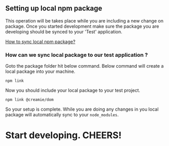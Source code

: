 ## Setting up local npm package

This operation will be takes place while you are including a new change on package. Once you started development make sure the package you are developing should be synced to your 'Test' application.

[How to sync local npm package?](https://docs.npmjs.com/cli/link.html)

### How can we sync local package to our test application ?

Goto the package folder hit below command. Below command will create a local package into your machine. 
```
npm link
```

Now you should include your local package to your test project.
```
npm link @creamie/dom
```

So your setup is complete. While you are doing any changes in you local package will automatically sync to your `node_modules`.

# Start developing. CHEERS!